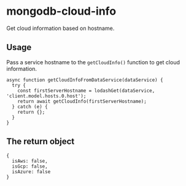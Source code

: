 # mongodb-cloud-info
Get cloud information based on hostname.

## Usage

Pass a service hostname to the `getCloudInfo()` function to get cloud information.

```
async function getCloudInfoFromDataService(dataService) {
  try {
    const firstServerHostname = lodashGet(dataService, 'client.model.hosts.0.host');
    return await getCloudInfo(firstServerHostname);
  } catch (e) {
    return {};
  }
}
```

## The return object

```
{
  isAws: false,
  isGcp: false,
  isAzure: false
}
```
